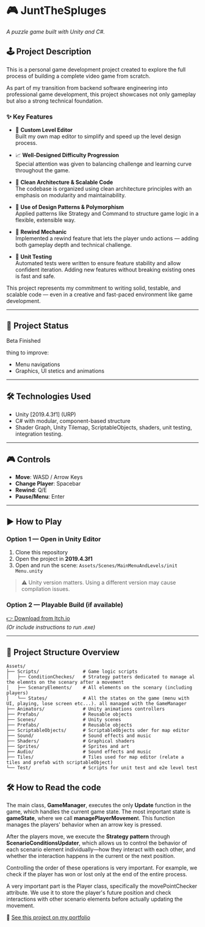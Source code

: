 # 🎮 JuntTheSpluges

*A puzzle game built with Unity and C#.*

## 🕹️ Project Description

This is a personal game development project created to explore the full process of building a complete video game from scratch.

As part of my transition from backend software engineering into professional game development, this project showcases not only gameplay but also a strong technical foundation.

### ✨ Key Features

- 🧰 **Custom Level Editor**  
  Built my own map editor to simplify and speed up the level design process.

- 📈 **Well-Designed Difficulty Progression**  
  Special attention was given to balancing challenge and learning curve throughout the game.

- 🧠 **Clean Architecture & Scalable Code**  
  The codebase is organized using clean architecture principles with an emphasis on modularity and maintainability.

- 🧩 **Use of Design Patterns & Polymorphism**  
  Applied patterns like Strategy and Command to structure game logic in a flexible, extensible way.

- 🔁 **Rewind Mechanic**  
  Implemented a rewind feature that lets the player undo actions — adding both gameplay depth and technical challenge.

- 🧪 **Unit Testing**  
  Automated tests were written to ensure feature stability and allow confident iteration. Adding new features without breaking existing ones is fast and safe.

This project represents my commitment to writing solid, testable, and scalable code — even in a creative and fast-paced environment like game development.


---

## 📌 Project Status

Beta Finished 

thing to improve: 
- Menu navigations
- Graphics, UI stetics and animations

---

## 🛠️ Technologies Used

- Unity [2019.4.3f1] (URP)
- C# with modular, component-based structure
- Shader Graph, Unity Tilemap, ScriptableObjects, shaders, unit testing, integration testing.

---

## 🎮 Controls

- **Move**: WASD / Arrow Keys
- **Change Player**: Spacebar
- **Rewind**: Q/E
- **Pause/Menu**: Enter

---

## ▶️ How to Play

### Option 1 — Open in Unity Editor

1. Clone this repository
2. Open the project in **2019.4.3f1**
3. Open and run the scene: `Assets/Scenes/MainMenuAndLevels/init Menu.unity`

> ⚠️ Unity version matters. Using a different version may cause compilation issues.

### Option 2 — Playable Build (if available)

[👉 Download from Itch.io](https://your-game.itch.io)  
*(Or include instructions to run .exe)*

---

## 📁 Project Structure Overview

```plaintext
Assets/
├── Scripts/                # Game logic scripts
│   ├── ConditionCheckes/   # Strategy patters dedicated to manage al the elemnts on the scenary after a movement
│   ├── ScenaryElements/    # All elements on the scenary (including players)
│   └── States/             # All the states on the game (menu with UI, playing, lose screen etc...). all managed with the GameManager
├── Animators/              # Unity animations controllers
├── Prefabs/                # Reusable objects
├── Scenes/                 # Unity scenes
├── Prefabs/                # Reusable objects
├── ScriptableObjects/      # ScriptableObjects uder for map editor
├── Sound/                  # Sound effects and music
├── Shaders/                # Graphical shaders
├── Sprites/                # Sprites and art
├── Audio/                  # Sound effects and music
├── Tiles/                  # Tiles used for map editor (relate a tiles and prefab with scriptableObject)
└── Test/                   # Scripts for unit test and e2e level test

```
## 🛠️ How to Read the code

The main class, **GameManager**, executes the only **Update** function in the game, which handles the current game state.
The most important state is **gameState**, where we call **managePlayerMovemen**t. This function manages the players' behavior when an arrow key is pressed.

After the players move, we execute the **Strategy pattern** through **ScenarioConditionsUpdater**, which allows us to control the behavior of each scenario element individually—how they interact with each other, and whether the interaction happens in the current or the next position.

Controlling the order of these operations is very important. For example, we check if the player has won or lost only at the end of the entire process.

A very important part is the Player class, specifically the movePointChecker attribute. We use it to store the player's future position and check interactions with other scenario elements before actually updating the movement.


🔗 [See this project on my portfolio](https://albertonasarre.dev/game-1/)

 
